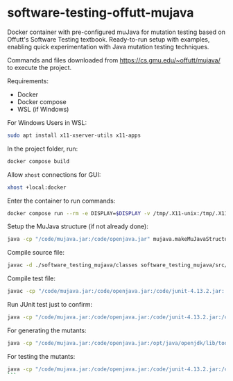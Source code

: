 # software-testing-offutt-mujava
Docker container with pre-configured muJava for mutation testing based on Offutt's Software Testing textbook. Ready-to-run setup with examples, enabling quick experimentation with Java mutation testing techniques.

Commands and files downloaded from https://cs.gmu.edu/~offutt/mujava/ to execute the project.

Requirements:
- Docker
- Docker compose
- WSL (if Windows)

For Windows Users in WSL:
```sh
sudo apt install x11-xserver-utils x11-apps
```

In the project folder, run:
```sh
docker compose build
```

Allow `xhost` connections for GUI:
```sh
xhost +local:docker
```

Enter the container to run commands:
```sh
docker compose run --rm -e DISPLAY=$DISPLAY -v /tmp/.X11-unix:/tmp/.X11-unix test-mujava /bin/bash
```

Setup the MuJava structure (if not already done):
```sh
java -cp "/code/mujava.jar:/code/openjava.jar" mujava.makeMuJavaStructure
```

Compile source file:
```sh
javac -d ./software_testing_mujava/classes software_testing_mujava/src/Cal.java
```

Compile test file:
```sh
javac -cp "/code/mujava.jar:/code/openjava.jar:/code/junit-4.13.2.jar:./software_testing_mujava/classes" -d ./software_testing_mujava/testset ./software_testing_mujava/testset/CalTest.java
```

Run JUnit test just to confirm:
```sh
java -cp "/code/mujava.jar:/code/openjava.jar:/code/junit-4.13.2.jar:/code/hamcrest-core-1.3.jar:./software_testing_mujava/classes:./software_testing_mujava/testset" org.junit.runner.JUnitCore CalTest
```

For generating the mutants:
```sh
java -cp "/code/mujava.jar:/code/openjava.jar:/opt/java/openjdk/lib/tools.jar" mujava.gui.GenMutantsMain
```

For testing the mutants:
````sh
java -cp "/code/mujava.jar:/code/openjava.jar:/code/junit-4.13.2.jar:/code/hamcrest-core-1.3.jar:/opt/java/openjdk/lib/tools.jar" mujava.gui.RunTestMain
```